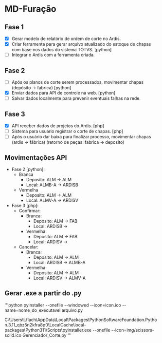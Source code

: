 # MD-Furação

## Fase 1
- [x] Gerar modelo de relatório de ordem de corte no Ardis.
- [x] Criar ferramenta para gerar arquivo atualizado do estoque de chapas com base nos dados do sistema TOTVS. [python]
- [ ] Integrar o Ardis com a ferramenta criada.

## Fase 2
- [ ] Após os planos de corte serem processados, movimentar chapas (depósito -> fabrica) [python]
- [x] Enviar dados para API de controle na web. [python]
- [ ] Salvar dados localmente para prevenir eventuais falhas na rede.

## Fase 3
- [x] API receber dados de projetos do Ardis. [php]
- [ ] Sistema para usuário registrar o corte de chapas. [php] 
- [ ] Após o usuário dar baixa para finalizar processo, movimentar chapas (ardis -> fábrica) (retorno de peças: fabrica -> deposito)

## Movimentações API
- Fase 2 [python]:
	- Branca
		- Deposito: ALM -> ALM
		- Local: ALMB-A -> ARDISB
	- Vermelha
		- Deposito: ALM -> ALM
		- Local: ALMV-A -> ARDISV
- Fase 3 [php]:
	- Confirmar:
		- Branca:
			- Deposito: ALM -> FAB
			- Local: ARDISB ->
		- Vermelha:
			- Deposito: ALM -> FAB
			- Local: ARDISV ->
	- Cancelar:
		- Branca:
			- Deposito: ALM -> ALM
			- Local: ARDISB -> ALMB-A
		- Vermelha:
			- Deposito: ALM -> ALM
			- Local: ARDISV -> ALMV-A

## Gerar .exe a partir do .py
'''python
pyinstaller --onefile --windowed --icon=icon.ico --name=nome_do_executavel arquivo.py

C:\Users\t.flach\AppData\Local\Packages\PythonSoftwareFoundation.Python.3.11_qbz5n2kfra8p0\LocalCache\local-packages\Python311\Scripts\pyinstaller.exe --onefile --icon=img/scissors-solid.ico Gerenciador_Corte.py
'''